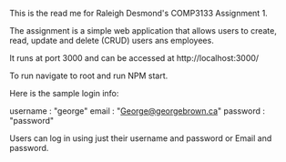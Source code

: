 This is the read me for Raleigh Desmond's COMP3133 Assignment 1. 

The assignment is a simple web application that allows users to create, read, update and delete (CRUD)
users ans employees. 

It runs at port 3000 and can be accessed at http://localhost:3000/

To run navigate to root and run NPM start.

Here is the sample login info: 


username : "george"
email : "George@georgebrown.ca"
password : "password"

Users can log in using just their username and password or Email and password. 